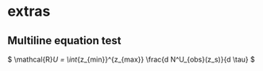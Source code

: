 # extras

## Multiline equation test

$ \mathcal{R}_U = \int_{z_{min}}^{z_{max}} \frac{d N^U_{obs}(z_s)}{d \tau} $
